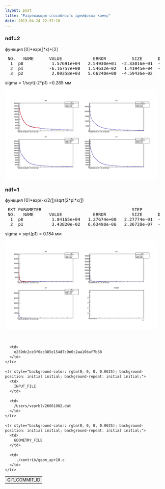 ```yaml
---
layout: post
title: "Разрешающая способность дрейфовых камер"
date: 2013-04-24 22:37:18
---
```


### ndf=2

функция [0]\*exp([1]\*x)+[2]

<pre>&nbsp;NO. &nbsp;&nbsp;NAME &nbsp;&nbsp;&nbsp;&nbsp;&nbsp;VALUE &nbsp;&nbsp;&nbsp;&nbsp;&nbsp;&nbsp;&nbsp;&nbsp;&nbsp;&nbsp;&nbsp;ERROR &nbsp;&nbsp;&nbsp;&nbsp;&nbsp;&nbsp;&nbsp;&nbsp;&nbsp;SIZE &nbsp;&nbsp;&nbsp;&nbsp;&nbsp;DERIVATIVE&nbsp;<br />&nbsp;&nbsp;1 &nbsp;p0 &nbsp;&nbsp;&nbsp;&nbsp;&nbsp;&nbsp;&nbsp;&nbsp;&nbsp;&nbsp;1.57691e+04 &nbsp;&nbsp;2.54930e+01 &nbsp;-2.33016e-01 &nbsp;-3.13804e-06<br />&nbsp;&nbsp;2 &nbsp;p1 &nbsp;&nbsp;&nbsp;&nbsp;&nbsp;&nbsp;&nbsp;&nbsp;&nbsp;-6.16757e+00 &nbsp;&nbsp;1.54632e-02 &nbsp;&nbsp;1.41945e-04 &nbsp;-4.32332e-03<br />&nbsp;&nbsp;3 &nbsp;p2 &nbsp;&nbsp;&nbsp;&nbsp;&nbsp;&nbsp;&nbsp;&nbsp;&nbsp;&nbsp;2.00358e+03 &nbsp;&nbsp;5.66240e+00 &nbsp;-4.59436e-02 &nbsp;&nbsp;6.58692e-07</pre>

sigma = 1/sqrt(-2*p1) =0.285 мм

[<img src="/assets/chisq_using_time_bugfixed_ndf4fit.svg" alt="" width="495" height="290" />][1]

 [1]: /assets/chisq_using_time_bugfixed_ndf4fit.svg

### ndf=1

функция [0]\*exp(-x/2/[1])/sqrt(2\*pi*x/[1])

<pre>&nbsp;EXT PARAMETER &nbsp;&nbsp;&nbsp;&nbsp;&nbsp;&nbsp;&nbsp;&nbsp;&nbsp;&nbsp;&nbsp;&nbsp;&nbsp;&nbsp;&nbsp;&nbsp;&nbsp;&nbsp;&nbsp;&nbsp;&nbsp;&nbsp;&nbsp;&nbsp;&nbsp;&nbsp;&nbsp;&nbsp;&nbsp;&nbsp;&nbsp;&nbsp;&nbsp;&nbsp;STEP &nbsp;&nbsp;&nbsp;&nbsp;&nbsp;&nbsp;&nbsp;&nbsp;FIRST &nbsp;&nbsp;<br />&nbsp;NO. &nbsp;&nbsp;NAME &nbsp;&nbsp;&nbsp;&nbsp;&nbsp;VALUE &nbsp;&nbsp;&nbsp;&nbsp;&nbsp;&nbsp;&nbsp;&nbsp;&nbsp;&nbsp;&nbsp;ERROR &nbsp;&nbsp;&nbsp;&nbsp;&nbsp;&nbsp;&nbsp;&nbsp;&nbsp;SIZE &nbsp;&nbsp;&nbsp;&nbsp;&nbsp;DERIVATIVE&nbsp;<br />&nbsp;&nbsp;1 &nbsp;p0 &nbsp;&nbsp;&nbsp;&nbsp;&nbsp;&nbsp;&nbsp;&nbsp;&nbsp;&nbsp;1.04165e+04 &nbsp;&nbsp;1.27674e+00 &nbsp;&nbsp;2.27774e-01 &nbsp;-6.48238e-04<br />&nbsp;&nbsp;2 &nbsp;p1 &nbsp;&nbsp;&nbsp;&nbsp;&nbsp;&nbsp;&nbsp;&nbsp;&nbsp;&nbsp;3.43820e-02 &nbsp;&nbsp;6.63490e-06 &nbsp;&nbsp;2.36738e-07 &nbsp;-1.21245e+02</pre>

sigma = sqrt(p1) = 0.184 мм

<a style="color: #018fe2; text-decoration: underline;" href="/assets/chisq_using_time_bugfixed_ndf3fit.svg"><img src="/assets/chisq_using_time_bugfixed_ndf3fit.svg" alt="" width="495" height="290" /></a>

 

<table style="width: 686px;" border="0">
  <tbody>
    <tr style="background-color: rgba(0, 0, 0, 0.0625); background-position: initial initial; background-repeat: initial initial;">
      <td>
        GIT_COMMIT_ID
      </td>
      
      <td>
        e259dc2ce3f0ec385e154d7c9e0c2aa10baf7b38
      </td>
    </tr>
    
    <tr style="background-color: rgba(0, 0, 0, 0.0625); background-position: initial initial; background-repeat: initial initial;">
      <td>
        INPUT_FILE
      </td>
      
      <td>
        /Users/veprbl/26061082.dat 
      </td>
    </tr>
    
    <tr style="background-color: rgba(0, 0, 0, 0.0625); background-position: initial initial; background-repeat: initial initial;">
      <td>
        GEOMETRY_FILE  
      </td>
      
      <td>
        ../contrib/geom_apr10.c
      </td>
    </tr>
  </tbody>
</table>